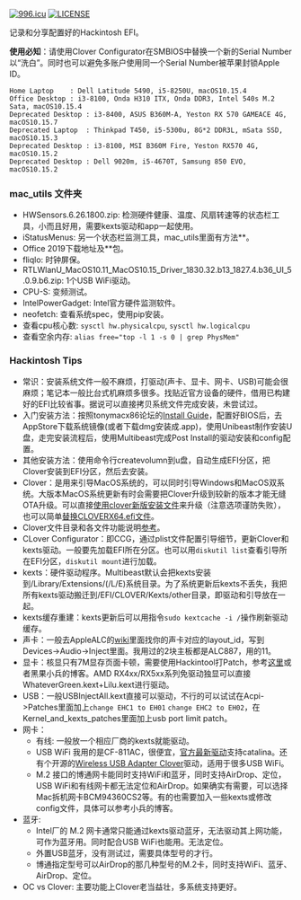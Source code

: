 
[![996.icu](https://img.shields.io/badge/link-996.icu-red.svg)](https://996.icu)
[![LICENSE](https://img.shields.io/badge/license-Anti%20996-blue.svg)](https://github.com/996icu/996.ICU/blob/master/LICENSE)

记录和分享配置好的Hackintosh EFI。

**使用必知**：请使用Clover Configurator在SMBIOS中替换一个新的Serial Number以“洗白”。同时也可以避免多账户使用同一个Serial Number被苹果封锁Apple ID。

```
Home Laptop    : Dell Latitude 5490, i5-8250U, macOS10.15.4
Office Desktop : i3-8100, Onda H310 ITX, Onda DDR3, Intel 540s M.2 Sata, macOS10.15.4
Deprecated Desktop : i3-8400, ASUS B360M-A, Yeston RX 570 GAMEACE 4G, macOS10.15.7
Deprecated Laptop  : Thinkpad T450, i5-5300u, 8G*2 DDR3L, mSata SSD, macOS10.15.3
Deprecated Desktop : i3-8100, MSI B360M Fire, Yeston RX570 4G, macOS10.15.2
Deprecated Desktop : Dell 9020m, i5-4670T, Samsung 850 EVO, macOS10.15.2
```

### mac_utils 文件夹
- HWSensors.6.26.1800.zip: 检测硬件健康、温度、风扇转速等的状态栏工具，小而且好用，需要kexts驱动和app一起使用。
- iStatusMenus: 另一个状态栏监测工具，mac_utils里面有方法**。
- Office 2019下载地址及**包。
- fliqlo: 时钟屏保。
- RTLWlanU_MacOS10.11_MacOS10.15_Driver_1830.32.b13_1827.4.b36_UI_5.0.9.b6.zip: 1个USB WiFi驱动。
- CPU-S: 变频测试。
- IntelPowerGadget: Intel官方硬件监测软件。
- neofetch: 查看系统spec，使用pip安装。
- 查看cpu核心数: `sysctl hw.physicalcpu`, `sysctl hw.logicalcpu`
- 查看空余内存: `alias free="top -l 1 -s 0 | grep PhysMem"`

### Hackintosh Tips
- 常识：安装系统文件一般不麻烦，打驱动(声卡、显卡、网卡、USB)可能会很麻烦；笔记本一般比台式机麻烦多很多。找贴近官方设备的硬件，借用已构建好的EFI比较省事。据说可以直接拷贝系统文件完成安装，未尝试过。
- 入门安装方法：按照tonymacx86论坛的[Install Guide](https://www.tonymacx86.com/threads/unibeast-install-macos-mojave-on-any-supported-intel-based-pc.259381/)，配置好BIOS后，去AppStore下载系统镜像(或者下载dmg安装成.app)，使用Unibeast制作安装U盘，走完安装流程后，使用Multibeast完成Post Install的驱动安装和config配置。
- 其他安装方法：使用命令行createvolumn到u盘，自动生成EFI分区，把Clover安装到EFI分区，然后去安装。
- Clover：是用来引导MacOS系统的，可以同时引导Windows和MacOS双系统。大版本MacOS系统更新有时会需要把Clover升级到较新的版本才能无缝OTA升级。可以直接[使用clover新版安装文件](https://www.bilibili.com/video/av49751074?t=72)来升级（注意选项谨防失败），也可以简单[替换CLOVERX64.efi文件](https://blog.zuiyu1818.cn/posts/Hac_Clover.html)。
- Clover文件目录和各文件功能说明[参考](https://heipg.cn/tutorial/what-is-efi-file.html)。
- CLover Configurator：即CCG，通过plist文件配置引导细节，更新Clover和kexts驱动。一般要先加载EFI所在分区。也可以用`diskutil list`查看引导所在EFI分区，`diskutil mount`进行加载。
- kexts：硬件驱动程序。Multibeast默认会把kexts安装到/Library/Extensions/(/L/E)系统目录。为了系统更新后kexts不丢失，我把所有kexts驱动搬迁到/EFI/CLOVER/Kexts/other目录，即驱动和引导放在一起。
- kexts缓存重建：kexts更新后可以用指令`sudo kextcache -i /`操作刷新驱动缓存。
- 声卡：一般去AppleALC的[wiki](https://github.com/acidanthera/AppleALC/wiki/Supported-codecs)里面找你的声卡对应的layout_id，写到Devices->Audio->Inject里面。我用过的2块主板都是ALC887，用的11。
- 显卡：核显只有7M显存页面卡顿，需要使用Hackintool打Patch，参考[这里](https://heipg.cn/tutorial/patching-intel-igpu-for-hackintosh.html)或者黑果小兵的博客。AMD RX4xx/RX5xx系列免驱动独显可以直接WhateverGreen.kext+Lilu.kext进行驱动。
- USB：一般USBInjectAll.kext直接可以驱动，不行的可以试试在Acpi->Patches里面加上`change EHC1 to EH01` `change EHC2 to EH02`，在Kernel_and_kexts_patches里面加上usb port limit patch。
- 网卡：
  - 有线: 一般放一个相应厂商的kexts就能驱动。
  - USB WiFi 我用的是CF-811AC，很便宜，[官方最新驱动](http://www.comfast.cn/index.php?m=content&c=index&a=show&catid=30&id=396)支持catalina。还有个开源的[Wireless USB Adapter Clover](https://github.com/chris1111/Wireless-USB-Adapter-Clover/releases)驱动，适用于很多USB WiFi。
  - M.2 接口的博通网卡能同时支持WiFi和蓝牙，同时支持AirDrop、定位，USB WiFi和有线网卡都无法定位和AirDrop。如果确实有需要，可以选择Mac拆机网卡BCM94360CS2等。有的也需要加入一些kexts或修改config文件，具体可以参考小兵的博客。
- 蓝牙:
  - Intel厂的 M.2 网卡通常只能通过kexts驱动蓝牙，无法驱动其上网功能，可作为蓝牙用。同时配合USB WiFi也能用。无法定位。
  - 外置USB蓝牙，没有测试过，需要具体型号的才行。
  - 博通指定型号可以AirDrop的那几种型号的M.2卡，同时支持WiFi、蓝牙、AirDrop、定位。
- OC vs Clover: 主要功能上Clover老当益壮，多系统支持更好。
